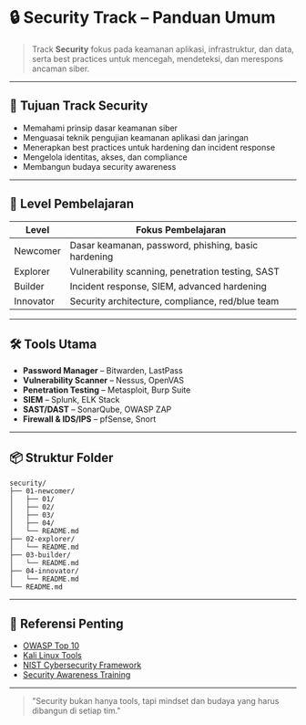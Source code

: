 # 🔒 Security Track – Panduan Umum

> Track **Security** fokus pada keamanan aplikasi, infrastruktur, dan data, serta best practices untuk mencegah, mendeteksi, dan merespons ancaman siber.

---

## 🎯 Tujuan Track Security

- Memahami prinsip dasar keamanan siber
- Menguasai teknik pengujian keamanan aplikasi dan jaringan
- Menerapkan best practices untuk hardening dan incident response
- Mengelola identitas, akses, dan compliance
- Membangun budaya security awareness

---

## 🧭 Level Pembelajaran

| Level     | Fokus Pembelajaran                                   |
| --------- | ---------------------------------------------------- |
| Newcomer  | Dasar keamanan, password, phishing, basic hardening |
| Explorer  | Vulnerability scanning, penetration testing, SAST   |
| Builder   | Incident response, SIEM, advanced hardening         |
| Innovator | Security architecture, compliance, red/blue team    |

---

## 🛠 Tools Utama

- **Password Manager** – Bitwarden, LastPass
- **Vulnerability Scanner** – Nessus, OpenVAS
- **Penetration Testing** – Metasploit, Burp Suite
- **SIEM** – Splunk, ELK Stack
- **SAST/DAST** – SonarQube, OWASP ZAP
- **Firewall & IDS/IPS** – pfSense, Snort

---

## 📦 Struktur Folder

```
security/
├── 01-newcomer/
│   ├── 01/
│   ├── 02/
│   ├── 03/
│   ├── 04/
│   └── README.md
├── 02-explorer/
│   └── README.md
├── 03-builder/
│   └── README.md
├── 04-innovator/
│   └── README.md
└── README.md
```

---

## 🔗 Referensi Penting

- [OWASP Top 10](https://owasp.org/www-project-top-ten/)
- [Kali Linux Tools](https://tools.kali.org/tools-listing)
- [NIST Cybersecurity Framework](https://www.nist.gov/cyberframework)
- [Security Awareness Training](https://www.cyber.gov.au/acsc/view-all-content/programs/education-awareness)

---

> "Security bukan hanya tools, tapi mindset dan budaya yang harus dibangun di setiap tim."
